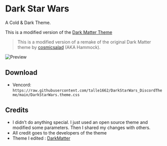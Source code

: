 # Dark Star Wars

A Cold & Dark Theme.

This is a modified version of the [Dark Matter Theme](https://github.com/DiscordStyles/DarkMatter)
> This is a modified version of a remake of the original Dark Matter theme by [cosmicsalad](http://github.com/cosmicsalad/) (AKA Hammock).

![Preview](https://i.imgur.com/80Udx4P.png)

## Download
- Vencord: `https://raw.githubusercontent.com/talle1662/DarkStarWars_DiscordTheme/main/DarkStarWars.theme.css`

## Credits
* I didn’t do anything special. I just used an open source theme and modified some parameters. Then I shared my changes with others.
* All credit goes to the developers of the theme 
* Theme I edited : [DarkMatter](https://github.com/DiscordStyles/DarkMatter)
